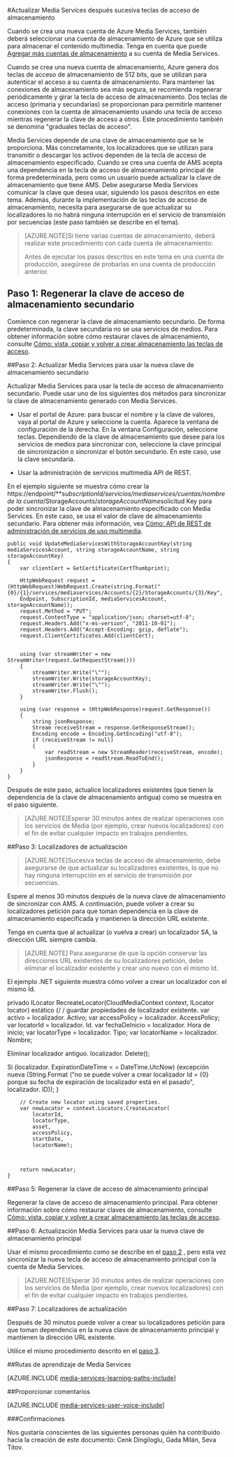 <properties 
    pageTitle="Actualizar Media Services después sucesiva teclas de acceso de almacenamiento | Microsoft Azure" 
    description="En este artículo le ofrecen instrucciones sobre cómo actualizar Media Services después sucesiva teclas de acceso de almacenamiento." 
    services="media-services" 
    documentationCenter="" 
    authors="Juliako"
    manager="erikre" 
    editor=""/>

<tags 
    ms.service="media-services" 
    ms.workload="media" 
    ms.tgt_pltfrm="na" 
    ms.devlang="na" 
    ms.topic="article" 
    ms.date="09/26/2016" 
    ms.author="milangada;cenkdin;juliako"/>

#<a name="update-media-services-after-rolling-storage-access-keys"></a>Actualizar Media Services después sucesiva teclas de acceso de almacenamiento

Cuando se crea una nueva cuenta de Azure Media Services, también deberá seleccionar una cuenta de almacenamiento de Azure que se utiliza para almacenar el contenido multimedia. Tenga en cuenta que puede [Agregar más cuentas de almacenamiento](meda-services-managing-multiple-storage-accounts.md) a su cuenta de Media Services.

Cuando se crea una nueva cuenta de almacenamiento, Azure genera dos teclas de acceso de almacenamiento de 512 bits, que se utilizan para autenticar el acceso a su cuenta de almacenamiento. Para mantener las conexiones de almacenamiento sea más segura, se recomienda regenerar periódicamente y girar la tecla de acceso de almacenamiento. Dos teclas de acceso (primaria y secundarias) se proporcionan para permitirle mantener conexiones con la cuenta de almacenamiento usando una tecla de acceso mientras regenerar la clave de acceso a otros. Este procedimiento también se denomina "graduales teclas de acceso".

Media Services depende de una clave de almacenamiento que se le proporciona. Más concretamente, los localizadores que se utilizan para transmitir o descargar los activos dependen de la tecla de acceso de almacenamiento especificado. Cuando se crea una cuenta de AMS acepta una dependencia en la tecla de acceso de almacenamiento principal de forma predeterminada, pero como un usuario puede actualizar la clave de almacenamiento que tiene AMS. Debe asegurarse Media Services comunicar la clave que desea usar, siguiendo los pasos descritos en este tema. Además, durante la implementación de las teclas de acceso de almacenamiento, necesita para asegurarse de que actualizar su localizadores lo no habrá ninguna interrupción en el servicio de transmisión por secuencias (este paso también se describe en el tema).

>[AZURE.NOTE]Si tiene varias cuentas de almacenamiento, deberá realizar este procedimiento con cada cuenta de almacenamiento:
>
>Antes de ejecutar los pasos descritos en este tema en una cuenta de producción, asegúrese de probarlas en una cuenta de producción anterior.


## <a name="step-1-regenerate-secondary-storage-access-key"></a>Paso 1: Regenerar la clave de acceso de almacenamiento secundario

Comience con regenerar la clave de almacenamiento secundario. De forma predeterminada, la clave secundaria no se usa servicios de medios.  Para obtener información sobre cómo restaurar claves de almacenamiento, consulte [Cómo: vista, copiar y volver a crear almacenamiento las teclas de acceso](../storage-create-storage-account.md#view-copy-and-regenerate-storage-access-keys).
  
##<a id="step2"></a>Paso 2: Actualizar Media Services para usar la nueva clave de almacenamiento secundario

Actualizar Media Services para usar la tecla de acceso de almacenamiento secundario. Puede usar uno de los siguientes dos métodos para sincronizar la clave de almacenamiento generado con Media Services.

- Usar el portal de Azure: para buscar el nombre y la clave de valores, vaya al portal de Azure y seleccione la cuenta. Aparece la ventana de configuración de la derecha. En la ventana Configuración, seleccione teclas. Dependiendo de la clave de almacenamiento que desee para los servicios de medios para sincronizar con, seleccione la clave principal de sincronización o sincronizar el botón secundario. En este caso, use la clave secundaria.

- Usar la administración de servicios multimedia API de REST.

En el ejemplo siguiente se muestra cómo crear la https://endpoint/***subscriptionId/servicios/mediaservices/cuentas/nombre de la cuenta*/StorageAccounts/*storageAccountName*solicitud Key para poder sincronizar la clave de almacenamiento especificado con Media Services. En este caso, se usa el valor de clave de almacenamiento secundario. Para obtener más información, vea [Cómo: API de REST de administración de servicios de uso multimedia](http://msdn.microsoft.com/library/azure/dn167656.aspx).
    
    public void UpdateMediaServicesWithStorageAccountKey(string mediaServicesAccount, string storageAccountName, string storageAccountKey)
    {
        var clientCert = GetCertificate(CertThumbprint);
        
        HttpWebRequest request = (HttpWebRequest)WebRequest.Create(string.Format("{0}/{1}/services/mediaservices/Accounts/{2}/StorageAccounts/{3}/Key",
        Endpoint, SubscriptionId, mediaServicesAccount, storageAccountName));
        request.Method = "PUT";
        request.ContentType = "application/json; charset=utf-8";
        request.Headers.Add("x-ms-version", "2011-10-01");
        request.Headers.Add("Accept-Encoding: gzip, deflate");
        request.ClientCertificates.Add(clientCert);
        
        
        using (var streamWriter = new StreamWriter(request.GetRequestStream()))
        {
            streamWriter.Write("\"");
            streamWriter.Write(storageAccountKey);
            streamWriter.Write("\"");
            streamWriter.Flush();
        }
        
        using (var response = (HttpWebResponse)request.GetResponse())
        {
            string jsonResponse;
            Stream receiveStream = response.GetResponseStream();
            Encoding encode = Encoding.GetEncoding("utf-8");
            if (receiveStream != null)
            {
                var readStream = new StreamReader(receiveStream, encode);
                jsonResponse = readStream.ReadToEnd();
            }
        }
    }

Después de este paso, actualice localizadores existentes (que tienen la dependencia de la clave de almacenamiento antigua) como se muestra en el paso siguiente.

>[AZURE.NOTE]Esperar 30 minutos antes de realizar operaciones con los servicios de Media (por ejemplo, crear nuevos localizadores) con el fin de evitar cualquier impacto en trabajos pendientes.

##<a name="step-3-update-locators"></a>Paso 3: Localizadores de actualización

>[AZURE.NOTE]Sucesiva teclas de acceso de almacenamiento, debe asegurarse de que actualizar su localizadores existentes, lo que no hay ninguna interrupción en el servicio de transmisión por secuencias.

Espere al menos 30 minutos después de la nueva clave de almacenamiento de sincronizar con AMS. A continuación, puede volver a crear su localizadores petición para que toman dependencia en la clave de almacenamiento especificada y mantienen la dirección URL existente.

Tenga en cuenta que al actualizar (o vuelva a crear) un localizador SA, la dirección URL siempre cambia.

>[AZURE.NOTE] Para asegurarse de que la opción conservar las direcciones URL existentes de su localizadores petición, debe eliminar el localizador existente y crear uno nuevo con el mismo Id.

El ejemplo .NET siguiente muestra cómo volver a crear un localizador con el mismo Id.

privado ILocator RecreateLocator(CloudMediaContext context, ILocator locator) estático {/ / guardar propiedades de localizador existente.
var activo = localizador. Activo; var accessPolicy = localizador. AccessPolicy; var locatorId = localizador. Id. var fechaDeInicio = localizador. Hora de inicio; var locatorType = localizador. Tipo; var locatorName = localizador. Nombre;

Eliminar localizador antiguo.
localizador. Delete();

Si (localizador. ExpirationDateTime < = DateTime.UtcNow) {excepción nueva (String.Format ("no se puede volver a crear localizador Id = {0} porque su fecha de expiración de localizador está en el pasado", localizador. ID)); }
    
        // Create new locator using saved properties.
        var newLocator = context.Locators.CreateLocator(
            locatorId,
            locatorType,
            asset,
            accessPolicy,
            startDate,
            locatorName);
    
    
    
        return newLocator;
    }


##<a name="step-5-regenerate--primary-storage-access-key"></a>Paso 5: Regenerar la clave de acceso de almacenamiento principal

Regenerar la clave de acceso de almacenamiento principal. Para obtener información sobre cómo restaurar claves de almacenamiento, consulte [Cómo: vista, copiar y volver a crear almacenamiento las teclas de acceso](../storage-create-storage-account.md#view-copy-and-regenerate-storage-access-keys).

##<a name="step-6-update-media-services-to-use-the-new-primary-storage-key"></a>Paso 6: Actualización Media Services para usar la nueva clave de almacenamiento principal
    
Usar el mismo procedimiento como se describe en el [paso 2](media-services-roll-storage-access-keys.md#step2) , pero esta vez sincronizar la nueva tecla de acceso de almacenamiento principal con la cuenta de Media Services.

>[AZURE.NOTE]Esperar 30 minutos antes de realizar operaciones con los servicios de Media (por ejemplo, crear nuevos localizadores) con el fin de evitar cualquier impacto en trabajos pendientes.

##<a name="step-7-update-locators"></a>Paso 7: Localizadores de actualización  

Después de 30 minutos puede volver a crear su localizadores petición para que toman dependencia en la nueva clave de almacenamiento principal y mantienen la dirección URL existente.

Utilice el mismo procedimiento descrito en el [paso 3](media-services-roll-storage-access-keys.md#step-3-update-locators).


##<a name="media-services-learning-paths"></a>Rutas de aprendizaje de Media Services

[AZURE.INCLUDE [media-services-learning-paths-include](../../includes/media-services-learning-paths-include.md)]

##<a name="provide-feedback"></a>Proporcionar comentarios

[AZURE.INCLUDE [media-services-user-voice-include](../../includes/media-services-user-voice-include.md)]



###<a name="acknowledgments"></a>Confirmaciones 

Nos gustaría conscientes de las siguientes personas quién ha contribuido hacia la creación de este documento: Cenk Dingiloglu, Gada Milán, Seva Titov.
